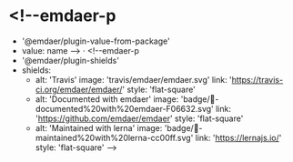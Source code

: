 # <!--emdaer-p
  - '@emdaer/plugin-value-from-package'
  - value: name
--> · <!--emdaer-p
  - '@emdaer/plugin-shields'
  - shields:
      - alt: 'Travis'
        image: 'travis/emdaer/emdaer.svg'
        link: 'https://travis-ci.org/emdaer/emdaer/'
        style: 'flat-square'
      - alt: 'Documented with emdaer'
        image: 'badge/📓-documented%20with%20emdaer-F06632.svg'
        link: 'https://github.com/emdaer/emdaer'
        style: 'flat-square'
      - alt: 'Maintained with lerna'
        image: 'badge/🐉-maintained%20with%20lerna-cc00ff.svg'
        link: 'https://lernajs.io/'
        style: 'flat-square'
-->
<!--emdaer-p
  - '@emdaer/plugin-value-from-package'
  - value: description
-->
<!-- toc -->
<!--emdaer-p
  - '@emdaer/plugin-import'
  - path: .emdaer/README/what-is-emdaer.md
-->
<!--emdaer-p
  - '@emdaer/plugin-import'
  - path: .emdaer/README/how-emdaer-works.md
-->
<!--emdaer-p
  - '@emdaer/plugin-import'
  - path: .emdaer/README/adding-emdaer-to-your-project.md
-->
<!--emdaer-p
  - '@emdaer/plugin-import'
  - path: .emdaer/README/core-plugins.md
    runEmdaer: true
-->
<!--emdaer-p
  - '@emdaer/plugin-import'
  - path: .emdaer/README/core-transforms.md
    runEmdaer: true
-->
<!--emdaer-p
  - '@emdaer/plugin-import'
  - path: .emdaer/README/contributing.md
    runEmdaer: true
-->
<!--emdaer-p
  - '@emdaer/plugin-import'
  - path: .emdaer/README/license.md
    runEmdaer: true
-->
<!--emdaer-t
  - '@emdaer/transform-smartypants'
  - options: q
-->
<!--emdaer-t
  - '@emdaer/transform-table-of-contents'
-->
